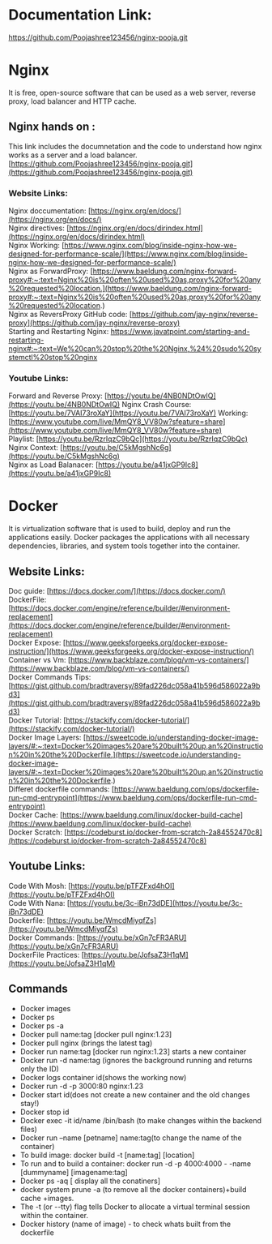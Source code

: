 # Documentation Link:
https://github.com/Poojashree123456/nginx-pooja.git

# Nginx
It is free, open-source software that can be used as a web server, reverse proxy, load balancer and HTTP cache.

## Nginx hands on :   
This link includes the documnetation and the code to understand how nginx works as a server and a load balancer.
[https://github.com/Poojashree123456/nginx-pooja.git](https://github.com/Poojashree123456/nginx-pooja.git)

### Website Links:  
Nginx doccumentation: [https://nginx.org/en/docs/](https://nginx.org/en/docs/)  
Nginx directives: [https://nginx.org/en/docs/dirindex.html](https://nginx.org/en/docs/dirindex.html)  
Nginx Working: [https://www.nginx.com/blog/inside-nginx-how-we-designed-for-performance-scale/](https://www.nginx.com/blog/inside-nginx-how-we-designed-for-performance-scale/)  
Nginx as ForwardProxy: [https://www.baeldung.com/nginx-forward-proxy#:~:text=Nginx%20is%20often%20used%20as,proxy%20for%20any%20requested%20location.](https://www.baeldung.com/nginx-forward-proxy#:~:text=Nginx%20is%20often%20used%20as,proxy%20for%20any%20requested%20location.)  
Nginx as ReversProxy GitHub code: [https://github.com/jay-nginx/reverse-proxy](https://github.com/jay-nginx/reverse-proxy)  
Starting and Restarting Nginx: https://www.javatpoint.com/starting-and-restarting-nginx#:~:text=We%20can%20stop%20the%20Nginx,%24%20sudo%20systemctl%20stop%20nginx  

### Youtube Links:  
Forward and Reverse Proxy: [https://youtu.be/4NB0NDtOwIQ](https://youtu.be/4NB0NDtOwIQ)
Nginx Crash Course: [https://youtu.be/7VAI73roXaY](https://youtu.be/7VAI73roXaY)
Working: [https://www.youtube.com/live/MmQY8_VV80w?sfeature=share](https://www.youtube.com/live/MmQY8_VV80w?feature=share)  
Playlist: [https://youtu.be/RzrIqzC9bQc](https://youtu.be/RzrIqzC9bQc)  
Nginx Context: [https://youtu.be/C5kMgshNc6g](https://youtu.be/C5kMgshNc6g)  
Nginx as Load Balanacer: [https://youtu.be/a41jxGP9Ic8](https://youtu.be/a41jxGP9Ic8) 

# Docker

It is virtualization software that is used to build, deploy and run the applications easily. 
Docker packages the applications with all necessary dependencies, libraries, and system tools together into the container.

## Website Links:
Doc guide: [https://docs.docker.com/](https://docs.docker.com/)  
DockerFile: [https://docs.docker.com/engine/reference/builder/#environment-replacement](https://docs.docker.com/engine/reference/builder/#environment-replacement)  
Docker Expose:  [https://www.geeksforgeeks.org/docker-expose-instruction/](https://www.geeksforgeeks.org/docker-expose-instruction/)  
Container vs Vm: [https://www.backblaze.com/blog/vm-vs-containers/](https://www.backblaze.com/blog/vm-vs-containers/)  
Docker Commands Tips: [https://gist.github.com/bradtraversy/89fad226dc058a41b596d586022a9bd3](https://gist.github.com/bradtraversy/89fad226dc058a41b596d586022a9bd3)  
Docker Tutorial: [https://stackify.com/docker-tutorial/](https://stackify.com/docker-tutorial/)  
Docker Image Layers: [https://sweetcode.io/understanding-docker-image-layers/#:~:text=Docker%20images%20are%20built%20up,an%20instruction%20in%20the%20Dockerfile.](https://sweetcode.io/understanding-docker-image-layers/#:~:text=Docker%20images%20are%20built%20up,an%20instruction%20in%20the%20Dockerfile.)  
Differet dockerfile commands: [https://www.baeldung.com/ops/dockerfile-run-cmd-entrypoint](https://www.baeldung.com/ops/dockerfile-run-cmd-entrypoint)  
Docker Cache: [https://www.baeldung.com/linux/docker-build-cache](https://www.baeldung.com/linux/docker-build-cache)  
Docker Scratch: [https://codeburst.io/docker-from-scratch-2a84552470c8](https://codeburst.io/docker-from-scratch-2a84552470c8)  

## Youtube Links:
Code With Mosh: [https://youtu.be/pTFZFxd4hOI](https://youtu.be/pTFZFxd4hOI)  
Code With Nana: [https://youtu.be/3c-iBn73dDE](https://youtu.be/3c-iBn73dDE)  
Dockerfile: [https://youtu.be/WmcdMiyqfZs](https://youtu.be/WmcdMiyqfZs)  
Docker Commands: [https://youtu.be/xGn7cFR3ARU](https://youtu.be/xGn7cFR3ARU)  
DockerFile Practices: [https://youtu.be/JofsaZ3H1qM](https://youtu.be/JofsaZ3H1qM)  

## Commands

* Docker images
* Docker ps 
* Docker ps -a
* Docker pull name:tag [docker pull nginx:1.23]
* Docker pull nginx (brings the latest tag)
* Docker run name:tag [docker run nginx:1.23] starts a new container
* Docker run -d name:tag (ignores the background running and returns only the ID)
* Docker logs container id(shows the working now)
* Docker run -d -p 3000:80 nginx:1.23
* Docker start id(does not create a new container and the old changes stay!)
* Docker stop id
* Docker exec -it id/name /bin/bash (to make changes within the backend files)
* Docker run –name [petname] name:tag(to change the name of the container)
* To build image: docker build -t [name:tag] [location]
* To run and to build a container:  docker run -d -p 4000:4000  - -name [dummyname] [imagename:tag]
* Docker ps -aq [ display all the conatiners]
* docker system prune -a (to remove all the docker containers)+build cache +images.
* The -t (or --tty) flag tells Docker to allocate a virtual terminal session within the container. 
* Docker history (name of image) - to check whats built from the dockerfile
